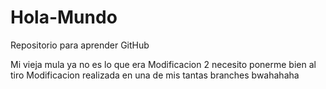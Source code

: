 # Hola-Mundo
Repositorio para aprender GitHub

Mi vieja mula ya no es lo que era
Modificacion 2 necesito ponerme bien al tiro
Modificacion realizada en una de mis tantas branches bwahahaha
